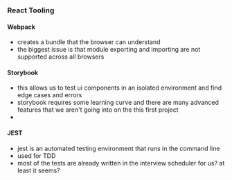 ### React Tooling

#### Webpack
- creates a bundle that the browser can understand
- the biggest issue is that module exporting and importing are not supported across all browsers

#### Storybook
- this allows us to test ui components in an isolated environment and find edge cases and errors
- storybook requires some learning curve and there are many advanced features that we aren't going into on the this first project
- 

#### JEST
- jest is an automated testing environment that runs in the command line
- used for TDD
- most of the tests are already written in the interview scheduler for us? at least it seems?